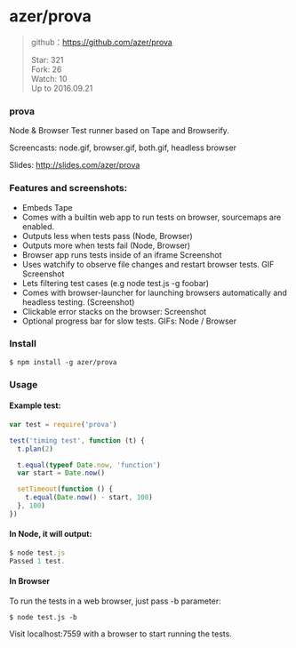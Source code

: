 # azer/prova

> github：https://github.com/azer/prova    
> 
> Star: 321  
> Fork: 26  
> Watch: 10    
> Up to 2016.09.21

### prova

Node & Browser Test runner based on Tape and Browserify.

Screencasts: node.gif, browser.gif, both.gif, headless browser

Slides: http://slides.com/azer/prova

### Features and screenshots:

* Embeds Tape
* Comes with a builtin web app to run tests on browser, sourcemaps are enabled.
* Outputs less when tests pass (Node, Browser)
* Outputs more when tests fail (Node, Browser)
* Browser app runs tests inside of an iframe Screenshot
* Uses watchify to observe file changes and restart browser tests. GIF Screenshot
* Lets filtering test cases (e.g node test.js -g foobar)
* Comes with browser-launcher for launching browsers automatically and headless testing. (Screenshot)
* Clickable error stacks on the browser: Screenshot
* Optional progress bar for slow tests. GIFs: Node / Browser

### Install

`$ npm install -g azer/prova`

### Usage

#### Example test:
```javascript
var test = require('prova')

test('timing test', function (t) {
  t.plan(2)

  t.equal(typeof Date.now, 'function')
  var start = Date.now()

  setTimeout(function () {
    t.equal(Date.now() - start, 100)
  }, 100)
})
```

#### In Node, it will output:
```javascript
$ node test.js
Passed 1 test.
```

#### In Browser

To run the tests in a web browser, just pass -b parameter:

`$ node test.js -b`    

Visit localhost:7559 with a browser to start running the tests.

